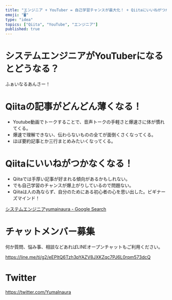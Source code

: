```yaml
---
title: "エンジニア + YouTuber = 自己学習チャンスが最大化！ + Qiitaにいいねがつかなくなる。"
emoji: "🖥"
type: "idea"
topics: ["Qiita", "YouTube", "エンジニア"]
published: true
---
```


# システムエンジニアがYouTuberになるとどうなる？

ふぁいなるあんさー！

# Qiitaの記事がどんどん薄くなる！

- Youtube動画でトークすることで、音声トークの手軽さと爆速さに体が慣れてくる。
- 爆速で理解できない、伝わらないものの全てが面倒くさくなってくる。
- ほぼ要約記事とか三行まとめみたいくなってくる。

# Qiitaにいいねがつかなくなる！

- Qiitaでは手厚い記事が好まれる傾向があるかもしれない。
- でも自己学習のチャンスが爆上がりしているので問題ない。
- Qiitaは人の為ならず、自分のためにある初心者の心を思い出した。ビギナーズマインド！


[システムエンジニアyumainaura - Google Search](https://www.google.co.jp/search?q=%E3%82%B7%E3%82%B9%E3%83%86%E3%83%A0%E3%82%A8%E3%83%B3%E3%82%B8%E3%83%8B%E3%82%A2yumainaura&oq=%E3%82%B7%E3%82%B9%E3%83%86%E3%83%A0%E3%82%A8%E3%83%B3%E3%82%B8%E3%83%8B%E3%82%A2yumainaura&aqs=chrome..69i57.4084j0j7&sourceid=chrome&ie=UTF-8)








<!-- Update From Qiita API -->

# チャットメンバー募集


何か質問、悩み事、相談などあればLINEオープンチャットもご利用ください。

https://line.me/ti/g2/eEPltQ6Tzh3pYAZV8JXKZqc7PJ6L0rpm573dcQ





# Twitter


https://twitter.com/YumaInaura


<!-- Update From Qiita API -->


